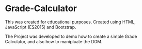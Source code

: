 # Grade-Calculator

This was created for educational purposes. Created using HTML, JavaScript (ES2015) and Bootstrap. 

The Project was developed to demo how to create a simple Grade Calculator, and also how to manipluate the DOM.